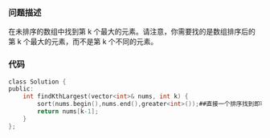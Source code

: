 ### 问题描述
在未排序的数组中找到第 k 个最大的元素。请注意，你需要找的是数组排序后的第 k 个最大的元素，而不是第 k 个不同的元素。


### 代码
```c
class Solution {
public:
    int findKthLargest(vector<int>& nums, int k) {
        sort(nums.begin(),nums.end(),greater<int>());##直接一个排序找到即可。
        return nums[k-1];
    }
};
```
